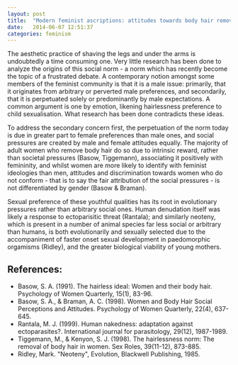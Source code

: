 ```yaml
---
layout: post
title:  "Modern feminist ascriptions: attitudes towards body hair removal."
date:   2014-06-07 12:51:37
categories: feminism
---
```


The aesthetic practice of shaving the legs and under the arms is undoubtedly a time consuming one. Very little research has been done to analyze the origins of this social norm - a norm which has recently become the topic of a frustrated debate. A contemporary notion amongst some members of the feminist community is that it is a male issue: primarily, that it originates from arbitrary or perverted male preferences, and secondarily, that it is perpetuated solely or predominantly by male expectations. A common argument is one by emotion, likening hairlessness preference to child sexualisation. What research has been done contradicts these ideas.

To address the secondary concern first, the perpetuation of the norm today is due in greater part to female preferences than male ones, and social pressures are created by male and female attitudes equally. The majority of adult women who remove body hair do so due to intrinsic reward, rather than societal pressures (Basow, Tiggemann), associating it positively with femininity, and whilst women are more likely to identify with feminist ideologies than men, attitudes and discrimination towards women who do not conform - that is to say the fair attribution of the social pressures - is not differentiated by gender (Basow & Braman).

Sexual preference of these youthful qualities has its root in evolutionary pressures rather than arbitrary social ones. Human denudation itself was likely a response to ectoparisitic threat (Rantala); and similarly neoteny, which is present in a number of animal species far less social or arbitrary than humans, is both evolutionarily and sexually selected due to the accompaniment of faster onset sexual development in paedomorphic orgamisms (Ridley), and the greater biological viability of young mothers.


References:
-----------
- Basow, S. A. (1991). The hairless ideal: Women and their body hair. Psychology of Women Quarterly, 15(1), 83-96.
- Basow, S. A., & Braman, A. C. (1998). Women and Body Hair Social Perceptions and Attitudes. Psychology of Women Quarterly, 22(4), 637-645.
- Rantala, M. J. (1999). Human nakedness: adaptation against ectoparasites?. International journal for parasitology, 29(12), 1987-1989.
- Tiggemann, M., & Kenyon, S. J. (1998). The hairlessness norm: The removal of body hair in women. Sex Roles, 39(11-12), 873-885.
- Ridley, Mark. "Neoteny", Evolution, Blackwell Publishing, 1985.
